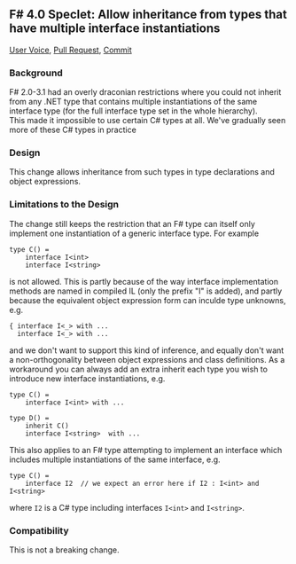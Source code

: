 
## F# 4.0 Speclet: Allow inheritance from types that have multiple interface instantiations

[User Voice](http://fslang.uservoice.com/forums/245727-f-language/suggestions/5663504-allow-to-implement-the-same-interface-at-different), 
[Pull Request](https://github.com/Microsoft/visualfsharp/pull/18), 
[Commit](https://github.com/Microsoft/visualfsharp/commit/2302b9edfd6585357333ee2a426f2e78a797e9c0)

### Background

F# 2.0-3.1 had an overly draconian restrictions where you could not inherit from any .NET type that 
contains multiple instantiations of the same interface type (for the full interface type set in the whole hierarchy).  
This made it impossible to use certain C# types at all.  We've gradually seen more of these C# types in practice

### Design

This change allows inheritance from such types in type declarations and object expressions.


### Limitations to the Design

The change still keeps the restriction that an F# type can itself only implement one instantiation of a generic interface type.  For example

    type C() = 
        interface I<int>
        interface I<string>

is not allowed. This is partly because of the way interface implementation methods are named in compiled IL (only the prefix "I" is added), and partly because the equivalent object expression form can inculde type unknowns, e.g.

    { interface I<_> with ...
      interface I<_> with ...

and we don't want to support this kind of inference, and equally don't want a non-orthogonality between object expressions and class definitions.  As a workaround you can always add an extra inherit each type you wish to introduce new interface instantiations, e.g.

    type C() = 
        interface I<int> with ...
    
    type D() = 
        inherit C()
        interface I<string>  with ...


This also applies to an F# type attempting to implement an interface which includes multiple 
instantiations of the same interface, e.g.

    type C() = 
        interface I2  // we expect an error here if I2 : I<int> and I<string>

where ``I2`` is a C# type including interfaces ``I<int>`` and ``I<string>``.

### Compatibility 

This is not a breaking change.
